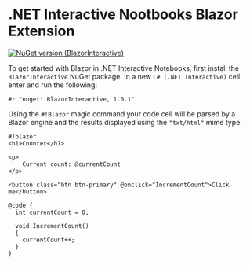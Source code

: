 # .NET Interactive Nootbooks Blazor Extension

[![NuGet version (BlazorInteractive)](https://img.shields.io/nuget/v/BlazorInteractive.svg)](https://www.nuget.org/packages/BlazorInteractive/)

To get started with Blazor in .NET Interactive Notebooks, first install the `BlazorInteractive` NuGet package. In a new `C# (.NET Interactive)` cell enter and run the following:

```
#r "nuget: BlazorInteractive, 1.0.1"
```

Using the `#!Blazor` magic command your code cell will be parsed by a Blazor engine and the results displayed using the `"txt/html"` mime type.

```razor
#!blazor
<h1>Counter</h1>

<p>
    Current count: @currentCount
</p>

<button class="btn btn-primary" @onclick="IncrementCount">Click me</button>

@code {
  int currentCount = 0;

  void IncrementCount()
  {
    currentCount++;
  }
}
```
